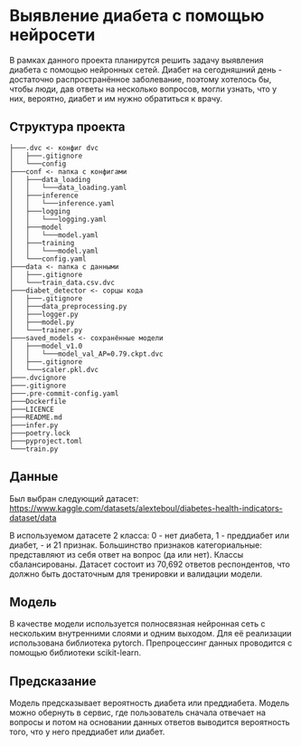 # Выявление диабета с помощью нейросети

В рамках данного проекта планирутся решить задачу выявления диабета с помощью
нейронных сетей. Диабет на сегодняшний день - достаточно распространённое
заболевание, поэтому хотелось бы, чтобы люди, дав ответы на несколько вопросов,
могли узнать, что у них, вероятно, диабет и им нужно обратиться к врачу.

## Структура проекта

```
├───.dvc <- конфиг dvc
│   ├───.gitignore
│   └───config
├───conf <- папка с конфигами
│   ├───data_loading
│   │   └───data_loading.yaml
│   ├───inference
│   │   └───inference.yaml
│   ├───logging
│   │   └───logging.yaml
│   ├───model
│   │   └───model.yaml
│   ├───training
│   │   └───model.yaml
│   └───config.yaml
├───data <- папка с данными
│   ├───.gitignore
│   └───train_data.csv.dvc
├───diabet_detector <- сорцы кода
│   ├───.gitignore
│   ├───data_preprocessing.py
│   ├───logger.py
│   ├───model.py
│   └───trainer.py
├───saved_models <- сохранённые модели
│   ├───model_v1.0
│   │   └───model_val_AP=0.79.ckpt.dvc
│   ├───.gitignore
│   └───scaler.pkl.dvc
├───.dvcignore
├───.gitignore
├───.pre-commit-config.yaml
├───Dockerfile
├───LICENCE
├───README.md
├───infer.py
├───poetry.lock
├───pyproject.toml
└───train.py
```

## Данные

Был выбран следующий датасет:
https://www.kaggle.com/datasets/alexteboul/diabetes-health-indicators-dataset/data

В используемом датасете 2 класса: 0 - нет диабета, 1 - преддиабет или диабет, - и 21
признак. Большинство признаков категориальные: представляют из себя ответ на
вопрос (да или нет). Классы сбалансированы. Датасет состоит из 70,692 ответов
респондентов, что должно быть достаточным для тренировки и валидации модели.

## Модель

В качестве модели используется полносвязная нейронная сеть с
нескольким внутренними слоями и одним выходом. Для её реализации использована библиотека pytorch. Препроцессинг данных проводится с
помощью библиотеки scikit-learn.

## Предсказание

Модель предсказывает вероятность диабета или преддиабета.
Модель можно обернуть в сервис, где пользователь сначала отвечает на вопросы и
потом на основании данных ответов выводится вероятность того, что у него
преддиабет или диабет.
